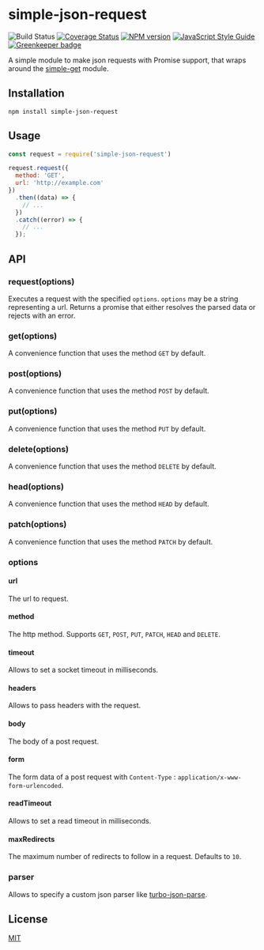 # simple-json-request

![Build Status](https://github.com/SerayaEryn/simple-json-request/workflows/ci/badge.svg)
[![Coverage Status](https://coveralls.io/repos/github/SerayaEryn/simple-json-request/badge.svg?branch=master)](https://coveralls.io/github/SerayaEryn/simple-json-request?branch=master)
[![NPM version](https://img.shields.io/npm/v/simple-json-request.svg?style=flat)](https://www.npmjs.com/package/simple-json-request)
[![JavaScript Style Guide](https://img.shields.io/badge/code_style-standard-brightgreen.svg)](https://standardjs.com)
[![Greenkeeper badge](https://badges.greenkeeper.io/SerayaEryn/simple-json-request.svg)](https://greenkeeper.io/)

A simple module to make json requests with Promise support, that wraps around the [simple-get](https://github.com/feross/simple-get) module.

## Installation
```
npm install simple-json-request
```
## Usage

```js
const request = require('simple-json-request')

request.request({
  method: 'GET',
  url: 'http://example.com'
})
  .then((data) => {
    // ...
  })
  .catch((error) => {
    // ...
  });
```
## API
### request(options)
Executes a request with the specified `options`. `options` may be a string representing a url. Returns a promise that either resolves the parsed data or rejects with an error.
### get(options)
A convenience function that uses the method `GET` by default.
### post(options)
A convenience function that uses the method `POST` by default.
### put(options)
A convenience function that uses the method `PUT` by default.
### delete(options)
A convenience function that uses the method `DELETE` by default.
### head(options)
A convenience function that uses the method `HEAD` by default.
### patch(options)
A convenience function that uses the method `PATCH` by default.
### options

#### url

The url to request.

#### method

The http method. Supports `GET`, `POST`, `PUT`, `PATCH`, `HEAD` and `DELETE`.

#### timeout

Allows to set a socket timeout in milliseconds.

#### headers

Allows to pass headers with the request.

#### body

The body of a post request.

#### form

The form data of a post request with `Content-Type` : `application/x-www-form-urlencoded`.

#### readTimeout

Allows to set a read timeout in milliseconds.

#### maxRedirects

The maximum number of redirects to follow in a request. Defaults to `10`.

### parser

Allows to specify a custom json parser like [turbo-json-parse](https://github.com/mafintosh/turbo-json-parse).

## License

[MIT](./LICENSE)

